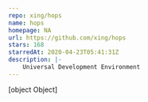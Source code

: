 ```yaml
---
repo: xing/hops
name: hops
homepage: NA
url: https://github.com/xing/hops
stars: 168
starredAt: 2020-04-23T05:41:31Z
description: |-
    Universal Development Environment
---
```


[object Object]
